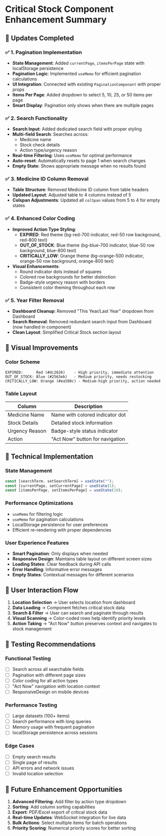 # Critical Stock Component Enhancement Summary

## 🚀 **Updates Completed**

### ✅ **1. Pagination Implementation**

- **State Management**: Added `currentPage`, `itemsPerPage` state with localStorage persistence
- **Pagination Logic**: Implemented `useMemo` for efficient pagination calculations
- **UI Integration**: Connected with existing `PaginationComponant` with proper props
- **Items Per Page**: Added dropdown to select 5, 10, 25, or 50 items per page
- **Smart Display**: Pagination only shows when there are multiple pages

### ✅ **2. Search Functionality**

- **Search Input**: Added dedicated search field with proper styling
- **Multi-field Search**: Searches across:
  - Medicine name
  - Stock check details
  - Action type/urgency reason
- **Real-time Filtering**: Uses `useMemo` for optimal performance
- **Auto-reset**: Automatically resets to page 1 when search changes
- **Empty State**: Shows appropriate message when no results found

### ✅ **3. Medicine ID Column Removal**

- **Table Structure**: Removed Medicine ID column from table headers
- **Updated Layout**: Adjusted table to 4 columns instead of 5
- **Colspan Adjustments**: Updated all `colSpan` values from 5 to 4 for empty states

### ✅ **4. Enhanced Color Coding**

- **Improved Action Type Styling**:
  - **EXPIRED**: Red theme (bg-red-700 indicator, red-50 row background, red-800 text)
  - **OUT_OF_STOCK**: Blue theme (bg-blue-700 indicator, blue-50 row background, blue-800 text)
  - **CRITICALLY_LOW**: Orange theme (bg-orange-500 indicator, orange-50 row background, orange-800 text)
- **Visual Enhancements**:
  - Round indicator dots instead of squares
  - Colored row backgrounds for better distinction
  - Badge-style urgency reason with borders
  - Consistent color theming throughout each row

### ✅ **5. Year Filter Removal**

- **Dashboard Cleanup**: Removed "This Year/Last Year" dropdown from Dashboard
- **Search Removal**: Removed redundant search input from Dashboard (now handled in component)
- **Clean Layout**: Simplified Critical Stock section layout

## 🎨 **Visual Improvements**

### **Color Scheme**

```
EXPIRED:      Red (#dc2626)    - High priority, immediate attention
OUT_OF_STOCK: Blue (#2563eb)   - Medium priority, needs restocking
CRITICALLY_LOW: Orange (#ea580c) - Medium-high priority, action needed
```

### **Table Layout**

| Column         | Description                     |
| -------------- | ------------------------------- |
| Medicine Name  | Name with colored indicator dot |
| Stock Details  | Detailed stock information      |
| Urgency Reason | Badge-style status indicator    |
| Action         | "Act Now" button for navigation |

## 🔧 **Technical Implementation**

### **State Management**

```javascript
const [searchTerm, setSearchTerm] = useState("");
const [currentPage, setCurrentPage] = useState(1);
const [itemsPerPage, setItemsPerPage] = useState(10);
```

### **Performance Optimizations**

- `useMemo` for filtering logic
- `useMemo` for pagination calculations
- LocalStorage persistence for user preferences
- Efficient re-rendering with proper dependencies

### **User Experience Features**

- **Smart Pagination**: Only displays when needed
- **Responsive Design**: Maintains table layout on different screen sizes
- **Loading States**: Clear feedback during API calls
- **Error Handling**: Informative error messages
- **Empty States**: Contextual messages for different scenarios

## 📱 **User Interaction Flow**

1. **Location Selection** → User selects location from dashboard
2. **Data Loading** → Component fetches critical stock data
3. **Search & Filter** → User can search and paginate through results
4. **Visual Scanning** → Color-coded rows help identify priority levels
5. **Action Taking** → "Act Now" button preserves context and navigates to stock management

## 🧪 **Testing Recommendations**

### **Functional Testing**

- [ ] Search across all searchable fields
- [ ] Pagination with different page sizes
- [ ] Color coding for all action types
- [ ] "Act Now" navigation with location context
- [ ] ResponsiveDesign on mobile devices

### **Performance Testing**

- [ ] Large datasets (100+ items)
- [ ] Search performance with long queries
- [ ] Memory usage with frequent pagination
- [ ] localStorage persistence across sessions

### **Edge Cases**

- [ ] Empty search results
- [ ] Single page of results
- [ ] API errors and network issues
- [ ] Invalid location selection

## 🚀 **Future Enhancement Opportunities**

1. **Advanced Filtering**: Add filter by action type dropdown
2. **Sorting**: Add column sorting capabilities
3. **Export**: PDF/Excel export of critical stock data
4. **Real-time Updates**: WebSocket integration for live data
5. **Bulk Actions**: Select multiple items for batch operations
6. **Priority Scoring**: Numerical priority scores for better sorting
